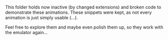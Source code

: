 This folder holds now inactive (by changed extensions) and broken code to demonstrate these animations.
These snippets were kept, as not every animation is just simply usable (...).

Feel free to explore them and maybe even polish them up, so they work with the emulator again...